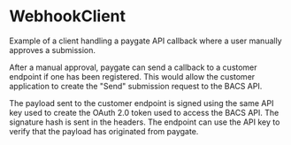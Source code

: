 # WebhookClient
Example of a client handling a paygate API callback where a user manually approves a submission.

After a manual approval, paygate can send a callback to a customer endpoint if one has been registered. 
This would allow the customer application to create the "Send" submission request to the BACS API.

The payload sent to the customer endpoint is signed using the same API key used to create the OAuth 2.0 token used to access the BACS API. 
The signature hash is sent in the headers.
The endpoint can use the API key to verify that the payload has originated from paygate.
